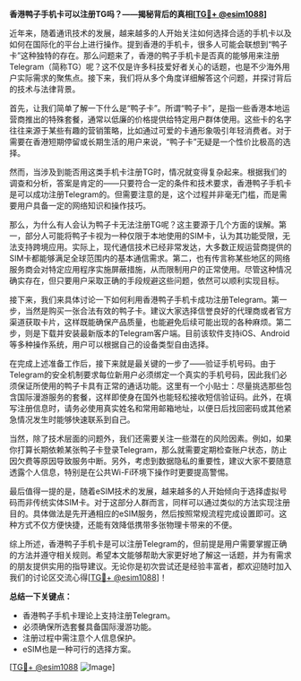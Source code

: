 **香港鸭子手机卡可以注册TG吗？——揭秘背后的真相[[TG💪+ @esim1088](https://t.me/s/esim1088)]**

近年来，随着通讯技术的发展，越来越多的人开始关注如何选择合适的手机卡以及如何在国际化的平台上进行操作。提到香港的手机卡，很多人可能会联想到“鸭子卡”这种独特的存在。那么问题来了，香港的鸭子手机卡是否真的能够用来注册Telegram（简称TG）呢？这不仅是许多科技爱好者关心的话题，也是不少海外用户实际需求的聚焦点。接下来，我们将从多个角度详细解答这个问题，并探讨背后的技术与法律背景。

首先，让我们简单了解一下什么是“鸭子卡”。所谓“鸭子卡”，是指一些香港本地运营商推出的特殊套餐，通常以低廉的价格提供给特定用户群体使用。这些卡的名字往往来源于某些有趣的营销策略，比如通过可爱的卡通形象吸引年轻消费者。对于需要在香港短期停留或长期生活的用户来说，“鸭子卡”无疑是一个性价比极高的选择。

然而，当涉及到能否用这类手机卡注册TG时，情况就变得复杂起来。根据我们的调查和分析，答案是肯定的——只要符合一定的条件和技术要求，香港鸭子手机卡是可以成功注册Telegram的。但需要注意的是，这个过程并非毫无门槛，而是需要用户具备一定的网络知识和操作技巧。

那么，为什么有人会认为鸭子卡无法注册TG呢？这主要源于几个方面的误解。第一，部分人可能将鸭子卡视为一种仅限于本地使用的SIM卡，认为其功能受限，无法支持跨境应用。实际上，现代通信技术已经非常发达，大多数正规运营商提供的SIM卡都能够满足全球范围内的基本通信需求。第二，也有传言称某些地区的网络服务商会对特定应用程序实施屏蔽措施，从而限制用户的正常使用。尽管这种情况确实存在，但只要用户采取正确的手段规避这些问题，依然可以顺利实现目标。

接下来，我们来具体讨论一下如何利用香港鸭子手机卡成功注册Telegram。第一步，当然是购买一张合法有效的鸭子卡。建议大家选择信誉良好的代理商或者官方渠道获取卡片，这样既能确保产品质量，也能避免后续可能出现的各种麻烦。第二步，则是下载并安装最新版本的Telegram客户端。目前该软件支持iOS、Android等多种操作系统，用户可以根据自己的设备类型自由选择。

在完成上述准备工作后，接下来就是最关键的一步了——验证手机号码。由于Telegram的安全机制要求每位新用户必须绑定一个真实的手机号码，因此我们必须保证所使用的鸭子卡具有正常的通话功能。这里有一个小贴士：尽量挑选那些包含国际漫游服务的套餐，这样即使身在国外也能轻松接收短信验证码。此外，在填写注册信息时，请务必使用真实姓名和常用邮箱地址，以便日后找回密码或其他紧急情况发生时能够快速联系到自己。

当然，除了技术层面的问题外，我们还需要关注一些潜在的风险因素。例如，如果你打算长期依赖某张鸭子卡登录Telegram，那么就需要定期检查账户状态，防止因欠费等原因导致服务中断。另外，考虑到数据隐私的重要性，建议大家不要随意透露个人信息，特别是在公共Wi-Fi环境下操作时更要提高警惕。

最后值得一提的是，随着eSIM技术的发展，越来越多的人开始倾向于选择虚拟号码而非传统实体SIM卡。对于这部分人群而言，同样可以通过类似的方法实现注册目的。具体做法是先开通相应的eSIM服务，然后按照常规流程完成设置即可。这种方式不仅方便快捷，还能有效降低携带多张物理卡带来的不便。

综上所述，香港鸭子手机卡是可以注册Telegram的，但前提是用户需要掌握正确的方法并遵守相关规则。希望本文能够帮助大家更好地了解这一话题，并为有需求的朋友提供实用的指导建议。无论你是初次尝试还是经验丰富者，都欢迎随时加入我们的讨论区交流心得[[TG💪+ @esim1088](https://t.me/s/esim1088)]！

**总结一下关键点：**
- 香港鸭子手机卡理论上支持注册Telegram。
- 必须确保所选套餐具备国际漫游功能。
- 注册过程中需注意个人信息保护。
- eSIM也是一种可行的选择方案。

[[TG💪+ @esim1088](https://t.me/s/esim1088) ![Image](https://i.postimg.cc/4NQfJmqS/Snipaste-2025-05-13-00-14-12.png)]